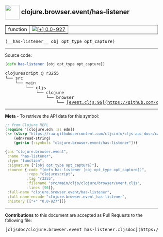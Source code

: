 ## <img width="48px" valign="middle" src="http://i.imgur.com/Hi20huC.png"> clojure.browser.event/has-listener

 <table border="1">
<tr>

<td>function</td>
<td><a href="https://github.com/cljsinfo/cljs-api-docs/tree/0.0-927"><img valign="middle" alt="[+] 0.0-927" src="https://img.shields.io/badge/+-0.0--927-lightgrey.svg"></a> </td>
</tr>
</table>

 <samp>
(__has-listener__ obj opt_type opt_capture)<br>
</samp>

---





Source code:

```clj
(defn has-listener [obj opt_type opt_capture])
```

 <pre>
clojurescript @ r3255
└── src
    └── main
        └── cljs
            └── clojure
                └── browser
                    └── <ins>[event.cljs:96](https://github.com/clojure/clojurescript/blob/r3255/src/main/cljs/clojure/browser/event.cljs#L96)</ins>
</pre>


---

__Meta__ - To retrieve the API data for this symbol:

```clj
;; from Clojure REPL
(require '[clojure.edn :as edn])
(-> (slurp "https://raw.githubusercontent.com/cljsinfo/cljs-api-docs/catalog/cljs-api.edn")
    (edn/read-string)
    (get-in [:symbols "clojure.browser.event/has-listener"]))
```

```clj
{:ns "clojure.browser.event",
 :name "has-listener",
 :type "function",
 :signature ["[obj opt_type opt_capture]"],
 :source {:code "(defn has-listener [obj opt_type opt_capture])",
          :repo "clojurescript",
          :tag "r3255",
          :filename "src/main/cljs/clojure/browser/event.cljs",
          :lines [96]},
 :full-name "clojure.browser.event/has-listener",
 :full-name-encode "clojure.browser.event_has-listener",
 :history [["+" "0.0-927"]]}

```

---

__Contributions__ to this document are accepted as Pull Requests to the following file:

 <pre>
[cljsdoc/clojure.browser.event_has-listener.cljsdoc](https://github.com/cljsinfo/cljs-api-docs/blob/master/cljsdoc/clojure.browser.event_has-listener.cljsdoc)
</pre>

